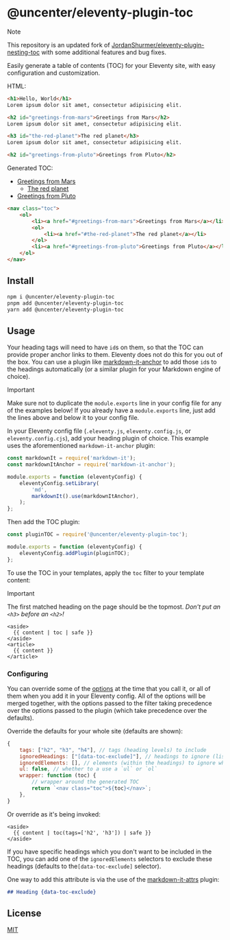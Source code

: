 # @uncenter/eleventy-plugin-toc

> [!NOTE]
> This repository is an updated fork of [JordanShurmer/eleventy-plugin-nesting-toc](https://github.com/JordanShurmer/eleventy-plugin-nesting-toc) with some additional features and bug fixes.

Easily generate a table of contents (TOC) for your Eleventy site, with easy configuration and customization.

HTML:

```html
<h1>Hello, World</h1>
Lorem ipsum dolor sit amet, consectetur adipisicing elit.

<h2 id="greetings-from-mars">Greetings from Mars</h2>
Lorem ipsum dolor sit amet, consectetur adipisicing elit.

<h3 id="the-red-planet">The red planet</h3>
Lorem ipsum dolor sit amet, consectetur adipisicing elit.

<h2 id="greetings-from-pluto">Greetings from Pluto</h2>
```

Generated TOC:

- [Greetings from Mars](#greetings-from-mars)
  - [The red planet](#the-red-planet)
- [Greetings from Pluto](#greetings-from-pluto)

```html
<nav class="toc">
	<ol>
		<li><a href="#greetings-from-mars">Greetings from Mars</a></li>
		<ol>
			<li><a href="#the-red-planet">The red planet</a></li>
		</ol>
		<li><a href="#greetings-from-pluto">Greetings from Pluto</a></li>
	</ol>
</nav>
```

## Install

```sh
npm i @uncenter/eleventy-plugin-toc
pnpm add @uncenter/eleventy-plugin-toc
yarn add @uncenter/eleventy-plugin-toc
```

## Usage

Your heading tags will need to have `id`s on them, so that the TOC can provide proper anchor links to them. Eleventy does not do this for you out of the box. You can use a plugin like [markdown-it-anchor](https://www.npmjs.com/package/markdown-it-anchor) to add those `id`s to the headings automatically (or a similar plugin for your Markdown engine of choice).

> [!IMPORTANT]
> Make sure not to duplicate the `module.exports` line in your config file for any of the examples below! If you already have a `module.exports` line, just add the lines above and below it to your config file.

In your Eleventy config file (`.eleventy.js`, `eleventy.config.js`, or `eleventy.config.cjs`), add your heading plugin of choice. This example uses the aforementioned `markdown-it-anchor` plugin:

```js
const markdownIt = require('markdown-it');
const markdownItAnchor = require('markdown-it-anchor');

module.exports = function (eleventyConfig) {
	eleventyConfig.setLibrary(
		'md',
		markdownIt().use(markdownItAnchor),
	);
};
```

Then add the TOC plugin:

```js
const pluginTOC = require('@uncenter/eleventy-plugin-toc');

module.exports = function (eleventyConfig) {
	eleventyConfig.addPlugin(pluginTOC);
};
```

To use the TOC in your templates, apply the `toc` filter to your template content:

> [!IMPORTANT]
> The first matched heading on the page should be the topmost. _Don't put an `<h3>` before an `<h2>`!_

```twig
<aside>
  {{ content | toc | safe }}
</aside>
<article>
  {{ content }}
</article>
```

### Configuring

You can override some of the [options](#options) at the time that you call it, or all of them when you add it in your Eleventy config.
All of the options will be merged together, with the options passed to the filter taking precedence over the options passed to the plugin (which take precedence over the defaults).

Override the defaults for your whole site (defaults are shown):

```js
{
    tags: ["h2", "h3", "h4"], // tags (heading levels) to include
    ignoredHeadings: ["[data-toc-exclude]"], // headings to ignore (list of selectors)
    ignoredElements: [], // elements (within the headings) to ignore when generating the TOC (list of selectors)
    ul: false, // whether to a use a `ul` or `ol`
    wrapper: function (toc) {
        // wrapper around the generated TOC
        return `<nav class="toc">${toc}</nav>`;
    },
}
```

Or override as it's being invoked:

```twig
<aside>
  {{ content | toc(tags=['h2', 'h3']) | safe }}
</aside>
```

If you have specific headings which you don't want to be included in the TOC, you can add one of the `ignoredElements` selectors to exclude these headings (defaults to the`[data-toc-exclude]` selector).

One way to add this attribute is via the use of the [markdown-it-attrs](https://www.npmjs.com/package/markdown-it-attrs) plugin:

```md
## Heading {data-toc-exclude}
```

## License

[MIT](LICENSE)
